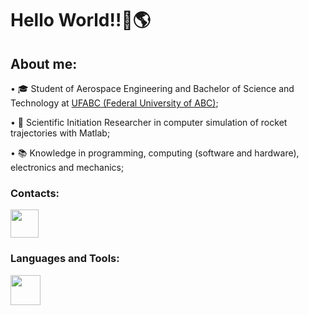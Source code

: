 # Hello World!!👋🌎

## About me:
•    🎓 Student of Aerospace Engineering and Bachelor of Science and Technology at [UFABC (Federal University of ABC)](https://www.ufabc.edu.br/);
<br>

•    🚀	Scientific Initiation Researcher in computer simulation of rocket trajectories with Matlab;
<br>

•    📚 Knowledge in programming, computing (software and hardware), electronics and mechanics;
<br>

### Contacts:

<a href="//www.google.com"><img src="https://github.com/mota-rezende/mota-rezende/assets/70916102/4b773c08-261e-4041-a33f-b2f2da641c97" width="45"></a>


### Languages and Tools:
<img src="https://github.com/mota-rezende/mota-rezende/assets/70916102/8e820efb-2b1d-492b-a36e-1d8ef4f596b6" width="48">
